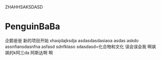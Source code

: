 ZHAHHSAKSDASD
# PenguinBaBa
企鹅爸爸
新的项目开始
xhasjdajksdja
asdasdasdasiaoa
asdas
askdo
assnfiansdasnfna
asfasd
sdnfklaso
sdasdasd=化合物和文化
误会误会我
啊飒飒的k阿三da
阿斯达啊
啊
